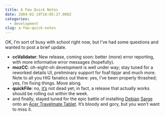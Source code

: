 ```yaml
---
title: A Few Quick Notes
date: 2004-02-19T16:05:27.000Z
categories:
  - development
slug: a-few-quick-notes
---
```

OK, I’m sort of busy with school right now, but I’ve had some questions and wanted to post a brief update.

<ul class="simple">
  <li>
    <strong>ccValidator</strong>: New release, coming soon: better (more) error reporting, with more informative error messages (hopefully).
  </li>
  <li>
    <strong>mozCC</strong>: oh-eight-oh development is well under way; stay tuned for a reworked details UI, preliminary support for foaf:tipjar and much more. Note to all you HIG fanatics out there: yes, I’ve been properly thrashed; yes, I’m fixing things. Move along.
  </li>
  <li>
    <strong>quickFile</strong>: no, <a class="reference external" href="http://www.yergler.net/averages/archives/2003/12/14/filing_mail_in_thunderbird">it’s</a> not dead yet; in fact, a release that actually works should be rolling out within the week.
  </li>
  <li>
    and finally, stayed tuned for the epic battle of installing <a class="reference external" href="http://debian.org">Debian</a> <a class="reference external" href="http://www.debian.org/releases/testing/">Sarge</a> onto an <a class="reference external" href="http://global.acer.com/products/tablet_pc/tmc100.htm">Acer Travelmate Tablet</a>. It’s bloody and gory, but you won’t want to miss it.
  </li>
</ul>


